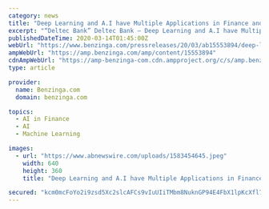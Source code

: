 ```yaml
---
category: news
title: "Deep Learning and A.I have Multiple Applications in Finance and Financial Sector, says Deltec Bank, Bahamas"
excerpt: "“Deltec Bank” Deltec Bank – Deep Learning and A.I have Multiple Applications in Finance and Financial Sector Deep learning is an extension to the"
publishedDateTime: 2020-03-14T01:45:00Z
webUrl: "https://www.benzinga.com/pressreleases/20/03/ab15553894/deep-learning-and-a-i-have-multiple-applications-in-finance-and-financial-sector-says-deltec-bank"
ampWebUrl: "https://amp.benzinga.com/amp/content/15553894"
cdnAmpWebUrl: "https://amp-benzinga-com.cdn.ampproject.org/c/s/amp.benzinga.com/amp/content/15553894"
type: article

provider:
  name: Benzinga.com
  domain: benzinga.com

topics:
  - AI in Finance
  - AI
  - Machine Learning

images:
  - url: "https://www.abnewswire.com/uploads/1583454645.jpeg"
    width: 640
    height: 360
    title: "Deep Learning and A.I have Multiple Applications in Finance and Financial Sector, says Deltec Bank, Bahamas"

secured: "kcm0mcFoYo2i9zsd5Xc2slcAFCs9vIuUIiTMbm8NuknGP94E4FbX1lpKcXfl7eZ/BzQ3suFuMd0DM/Q8FS5oKVc83w12zEF5vGG8AKUZ9zbJgJy+3dmM2J5NrnMJINdTy37tIeywJVoAyoaS749JcnfAaCw67C/Kfv871roCU/0ACNcVJrMTUfmZMp9yMOzlpaRmpri0npHX9ZedY+A9WBYFyWAB+Q+/9MGo0T0gHoQKtDjdHMDNNesBkK9T4K0Vqm6yfTNVgDEpYrrW4L6hyBhj9F0SsHRKOfF+1yiR558NL0e05LktoNYzhrC5sk2G;e46KE96/f7VZv/4XvX3kTA=="
---
```


